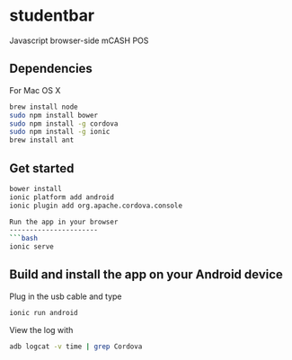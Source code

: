 studentbar
==========

Javascript browser-side mCASH POS

Dependencies
---------

For Mac OS X

```bash
brew install node
sudo npm install bower
sudo npm install -g cordova
sudo npm install -g ionic
brew install ant
```

Get started
---------
```bash
bower install
ionic platform add android
ionic plugin add org.apache.cordova.console

Run the app in your browser
----------------------
```bash
ionic serve
```

Build and install the app on your Android device
-------------------------------
Plug in the usb cable and type
```bash
ionic run android
```

View the log with
```bash
adb logcat -v time | grep Cordova
```

